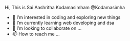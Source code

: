 Hi, This is Sai Aashritha Kodamasimham @Kodamasimha
- 👀 I’m interested in coding and exploring new things
- 🌱 I’m currently learning web developing and dsa
- 💞️ I’m looking to collaborate on ...
- 📫 How to reach me ...

<!---
Kodamasimha/Kodamasimha is a ✨ special ✨ repository because its `README.md` (this file) appears on your GitHub profile.
You can click the Preview link to take a look at your changes.
--->
